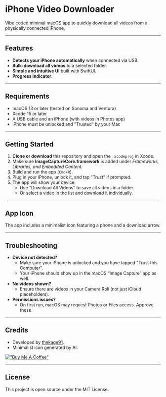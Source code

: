 # iPhone Video Downloader

Vibe coded minimal macOS app to quickly download all videos from a physically connected iPhone.

---

## Features

- **Detects your iPhone automatically** when connected via USB.
- **Bulk-download all videos** to a selected folder.
- **Simple and intuitive UI** built with SwiftUI.
- **Progress indicator**.

---

## Requirements

- macOS 13 or later (tested on Sonoma and Ventura)
- Xcode 15 or later
- A USB cable and an iPhone (with videos in Photos app)
- iPhone must be unlocked and "Trusted" by your Mac

---

## Getting Started

1. **Clone or download** this repository and open the `.xcodeproj` in Xcode.
2. Make sure **ImageCaptureCore.framework** is added under
   _Frameworks, Libraries, and Embedded Content_.
3. Build and run the app (`Cmd+R`).
4. Plug in your iPhone, unlock it, and tap "Trust" if prompted.
5. The app will show your device.
   - Use "Download All Videos" to save all videos in a folder.
   - Or select a video in the list and download it individually.

---

## App Icon

The app includes a minimalist icon featuring a phone and a download arrow.

---

## Troubleshooting

- **Device not detected?**
  - Make sure your iPhone is unlocked and you have tapped "Trust this Computer".
  - Your iPhone should show up in the macOS “Image Capture” app as well.
- **No videos shown?**
  - Ensure there are videos in your Camera Roll (not just iCloud placeholders).
- **Permissions issues?**
  - On first run, macOS may request Photos or Files access. Approve these.

---

## Credits

- Developed by [thekage91](https://github.com/thekage91).
- Minimalist icon generated by AI.

[!["Buy Me A Coffee"](https://www.buymeacoffee.com/assets/img/custom_images/orange_img.png)](coff.ee/davide)


---

## License

This project is open source under the MIT License.
